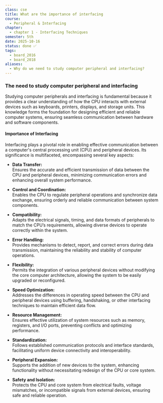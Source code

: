 ```yaml
---
class: cse
title: What are the importance of interfacing
course:
  - Peripheral & Interfacing
chapter:
  - chapter 1 - Interfacing Techniques
semester: 5th
date: 2025-10-16
status: done ✅
tags:
  - board_2016
  - board_2018
aliases:
  - Why do we need to study computer peripheral and interfacing?
---
```


### The need to study computer peripheral and interfacing

Studying computer peripherals and interfacing is fundamental because it provides a clear understanding of how the CPU interacts with external devices such as keyboards, printers, displays, and storage units. This knowledge forms the foundation for designing efficient and reliable computer systems, ensuring seamless communication between hardware and software components.

#### Importance of Interfacing

Interfacing plays a pivotal role in enabling effective communication between a computer's central processing unit (CPU) and peripheral devices. Its significance is multifaceted, encompassing several key aspects: 

- **Data Transfer:**  
    Ensures the accurate and efficient transmission of data between the CPU and peripheral devices, minimizing communication errors and enhancing overall system performance.
    
- **Control and Coordination:**  
    Enables the CPU to regulate peripheral operations and synchronize data exchange, ensuring orderly and reliable communication between system components.
    
- **Compatibility:**  
    Adapts the electrical signals, timing, and data formats of peripherals to match the CPU’s requirements, allowing diverse devices to operate correctly within the system.
    
- **Error Handling:**  
    Provides mechanisms to detect, report, and correct errors during data transmission, maintaining the reliability and stability of computer operations.
    
- **Flexibility:**  
    Permits the integration of various peripheral devices without modifying the core computer architecture, allowing the system to be easily upgraded or reconfigured.
    
- **Speed Optimization:**  
    Addresses the differences in operating speed between the CPU and peripheral devices using buffering, handshaking, or other interfacing techniques to maintain efficient data flow.
    
- **Resource Management:**  
    Ensures effective utilization of system resources such as memory, registers, and I/O ports, preventing conflicts and optimizing performance.
    
- **Standardization:**  
    Follows established communication protocols and interface standards, facilitating uniform device connectivity and interoperability.
    
- **Peripheral Expansion:**  
    Supports the addition of new devices to the system, enhancing functionality without necessitating redesign of the CPU or core system.
    
- **Safety and Isolation:**  
    Protects the CPU and core system from electrical faults, voltage mismatches, or incompatible signals from external devices, ensuring safe and reliable operation.